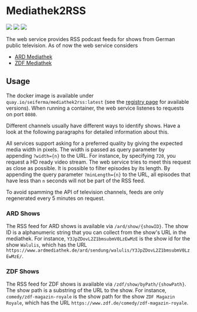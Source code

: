 # Mediathek2RSS
[![](https://github.com/seiferma/Docker_Mediathek2RSS/actions/workflows/docker-publish.yml/badge.svg?branch=main)](https://github.com/seiferma/Docker_Mediathek2RSS/actions?query=branch%3Amain+)
[![](https://img.shields.io/github/issues/seiferma/Docker_Mediathek2RSS.svg)](https://github.com/seiferma/Docker_Mediathek2RSS/issues)
[![](https://img.shields.io/github/license/seiferma/Docker_Mediathek2RSS.svg)](https://github.com/seiferma/Docker_Mediathek2RSS/blob/main/LICENSE)

The web service provides RSS podcast feeds for shows from German public television. As of now the web service considers
* [ARD Mediathek](https://www.ardmediathek.de)
* [ZDF Mediathek](https://www.zdf.de)

## Usage
The docker image is available under `quay.io/seiferma/mediathek2rss:latest` (see the [registry page](https://quay.io/repository/seiferma/mediathek2rss?tab=tags) for available versions). When running a container, the web service listenes to requests on port `8080`.

Different channels usually have different ways to identify shows. Have a look at the following paragraphs for detailed information about this.

All services support asking for a preferred quality by giving the expected media width in pixels. The width is passed as query parameter by appending `?width={n}` to the URL. For instance, by specifying `720`, you request a HD ready video stream. The web service tries to meet this request as close as possible. It is possible to filter episodes by its length. By appending the query parameter `?minLength={n}` to the URL, all episodes that have less than `n` seconds will not be part of the RSS feed.

To avoid spamming the API of television channels, feeds are only regenerated every 5 minutes on request.

### ARD Shows
The RSS feed for ARD shows is available via `/ard/show/{showID}`. The show ID is a alphanumeric string that you can collect from the show's URL in the mediathek. For instance, `Y3JpZDovL2Z1bmsubmV0LzEwMzE` is the show id for the show `Walulis`, which has the URL `https://www.ardmediathek.de/ard/sendung/walulis/Y3JpZDovL2Z1bmsubmV0LzEwMzE/`. 

### ZDF Shows
The RSS feed for ZDF shows is available via `/zdf/show/byPath/{showPath}`. The show path is a substring of the URL to the show. For instance, `comedy/zdf-magazin-royale` is the show path for the show `ZDF Magazin Royale`, which has the URL `https://www.zdf.de/comedy/zdf-magazin-royale`.
